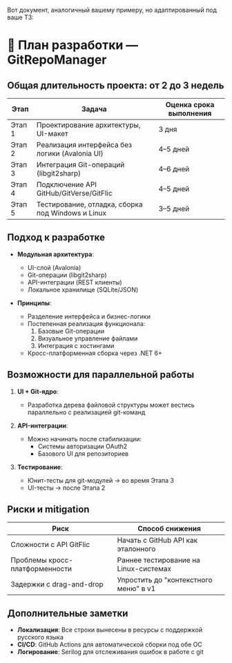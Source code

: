 Вот документ, аналогичный вашему примеру, но адаптированный под ваше ТЗ:

# 📆 План разработки — GitRepoManager

## Общая длительность проекта: от 2 до 3 недель

| Этап   | Задача                                               | Оценка срока выполнения |
|--------|------------------------------------------------------|--------------------------|
| Этап 1 | Проектирование архитектуры, UI-макет                | 3 дня                    |
| Этап 2 | Реализация интерфейса без логики (Avalonia UI)       | 4–5 дней                 |
| Этап 3 | Интеграция Git-операций (libgit2sharp)              | 4–6 дней                 |
| Этап 4 | Подключение API GitHub/GitVerse/GitFlic             | 4–5 дней                 |
| Этап 5 | Тестирование, отладка, сборка под Windows и Linux   | 3–5 дней                 |

## Подход к разработке

- **Модульная архитектура**:
  - UI-слой (Avalonia)
  - Git-операции (libgit2sharp)
  - API-интеграции (REST клиенты)
  - Локальное хранилище (SQLite/JSON)

- **Принципы**:
  - Разделение интерфейса и бизнес-логики
  - Постепенная реализация функционала:
    1. Базовые Git-операции
    2. Визуальное управление файлами
    3. Интеграция с хостингами
  - Кросс-платформенная сборка через .NET 6+

## Возможности для параллельной работы

1. **UI + Git-ядро**:
   - Разработка дерева файловой структуры может вестись параллельно с реализацией git-команд

2. **API-интеграции**:
   - Можно начинать после стабилизации:
     - Системы авторизации OAuth2
     - Базового UI для репозиториев

3. **Тестирование**:
   - Юнит-тесты для git-модулей → во время Этапа 3
   - UI-тесты → после Этапа 2

## Риски и mitigation

| Риск                          | Способ снижения                          |
|-------------------------------|------------------------------------------|
| Сложности с API GitFlic       | Начать с GitHub API как эталонного      |
| Проблемы кросс-платформенности| Раннее тестирование на Linux-системах   |
| Задержки с drag-and-drop      | Упростить до "контекстного меню" в v1   |

## Дополнительные заметки

- **Локализация**: Все строки вынесены в ресурсы с поддержкой русского языка
- **CI/CD**: GitHub Actions для автоматической сборки под обе ОС
- **Логирование**: Serilog для отслеживания ошибок в работе с git